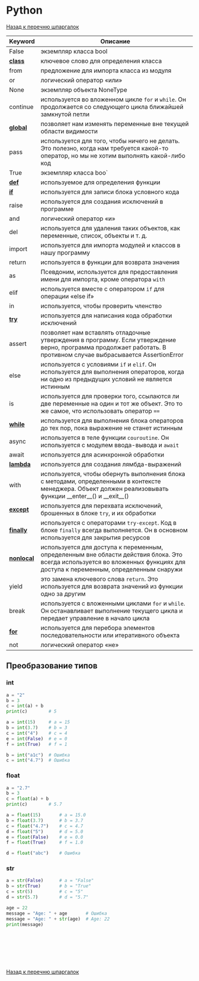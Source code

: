 # Python

[Назад к перечню шпаргалок][back]

| Keyword                              | Описание                                                                                                                                                                                    |
|--------------------------------------|---------------------------------------------------------------------------------------------------------------------------------------------------------------------------------------------|
| False                                | экземпляр класса bool                                                                                                                                                                       | 
| **[class](class.md)**                | ключевое слово для определения класса                                                                                                                                                       | 
| from                                 | предложение для импорта класса из модуля                                                                                                                                                    | 
| or                                   | логический оператор «или»                                                                                                                                                                   | 
| None                                 | экземпляр объекта NoneType                                                                                                                                                                  | 
| continue                             | используется во вложенном цикле `for` и `while`. Он продолжается со следующего цикла ближайшей замкнутой петли                                                                              | 
| **[global](def.md#global-id)**       | позволяет нам изменять переменные вне текущей области видимости                                                                                                                             | 
| pass                                 | используется для того, чтобы ничего не делать. Это полезно, когда нам требуется какой-то оператор, но мы не хотим выполнять какой-либо код                                                  | 
| True                                 | экземпляр класса boo`                                                                                                                                                                       | 
| **[def](def.md)**                    | используемое для определения функции                                                                                                                                                        | 
| **[if](if.md)**                      | используется для записи блока условного кода                                                                                                                                                | 
| raise                                | используется для создания исключений в программе                                                                                                                                            | 
| and                                  | логический оператор «и»                                                                                                                                                                     | 
| del                                  | используется для удаления таких объектов, как переменные, список, объекты и т. д.                                                                                                           | 
| import                               | используется для импорта модулей и классов в нашу программу                                                                                                                                 | 
| return                               | используется в функции для возврата значения                                                                                                                                                | 
| as                                   | Псевдоним, используется для предоставления имени для импорта, кроме оператора `with`                                                                                                        | 
| elif                                 | используется вместе с оператором `if` для операции «else if»                                                                                                                                | 
| in                                   | используется, чтобы проверить членство                                                                                                                                                      | 
| **[try](try-except-finally.md)**     | используется для написания кода обработки исключений                                                                                                                                        | 
| assert                               | позволяет нам вставлять отладочные утверждения в программу. Если утверждение верно, программа продолжает работать. В противном случае выбрасывается AssertionError                          | 
| else                                 | используется с условиями `if` и `elif`. Он используется для выполнения операторов, когда ни одно из предыдущих условий не является истинным                                                 | 
| is                                   | используется для проверки того, ссылаются ли две переменные на один и тот же объект. Это то же самое, что использовать оператор `==`                                                        | 
| **[while](while.md)**                | используется для выполнения блока операторов до тех пор, пока выражение не станет истинным                                                                                                  | 
| async                                | используется в теле функции `couroutine`. Он используется с модулем ввода-вывода и `await`                                                                                                  | 
| await                                | используется для асинхронной обработки                                                                                                                                                      | 
| **[lambda](lambda.md)**              | используется для создания лямбда-выражений                                                                                                                                                  | 
| with                                 | используется, чтобы обернуть выполнения блока с методами, определенными в контексте менеджера. Объект должен реализовывать функции &#95;&#95;enter&#95;&#95;() и &#95;&#95;exit&#95;&#95;() | 
| **[except](try-except-finally.md)**  | используется для перехвата исключений, брошенных в блоке `try`, и их обработки                                                                                                              | 
| **[finally](try-except-finally.md)** | используется с операторами `try-except`. Код в блоке `finally` всегда выполняется. Он в основном используется для закрытия ресурсов                                                         | 
| **[nonlocal](def.md#nonlocal-id)**   | используется для доступа к переменным, определенным вне области действия блока. Это всегда используется во вложенных функциях для доступа к переменным, определенным снаружи                | 
| yield                                | это замена ключевого слова `return`. Это используется для возврата значений из функции одно за другим                                                                                       | 
| break                                | используется с вложенными циклами `for` и `while`. Он останавливает выполнение текущего цикла и передает управление в начало цикла                                                          | 
| **[for](for.md)**                    | используется для перебора элементов последовательности или итеративного объекта                                                                                                             | 
| not                                  | логический оператор «не»                                                                                                                                                                    | 

## Преобразование типов

### int

```python
a = "2"
b = 3
c = int(a) + b
print(c)        # 5
```

```python
a = int(15)     # a = 15
b = int(3.7)    # b = 3
c = int("4")    # c = 4
e = int(False)  # e = 0
f = int(True)   # f = 1
```

```python
b = int("a1c")  # Ошибка
c = int("4.7")  # Ошибка
```

### float

```python
a = "2.7"
b = 3
c = float(a) + b
print(c)        # 5.7
```

```python
a = float(15)       # a = 15.0
b = float(3.7)      # b = 3.7
c = float("4.7")    # c = 4.7
d = float("5")      # d = 5.0
e = float(False)    # e = 0.0
f = float(True)     # f = 1.0
```

```python
d = float("abc")    # Ошибка
```

### str

```python
a = str(False)      # a = "False"
b = str(True)       # b = "True"
c = str(5)          # c = "5"
d = str(5.7)        # d = "5.7"
```

```python
age = 22
message = "Age: " + age       # Ошибка
message = "Age: " + str(age)  # Age: 22
print(message)
```

```python

```

```python

```

```python

```

```python

```

```python

```

```python

```

```python

```

[Назад к перечню шпаргалок][back]

[back]: <../.> "Назад к перечню шпаргалок"